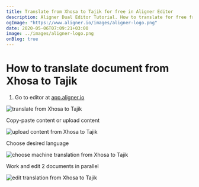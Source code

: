 ```yaml
---
title: Translate from Xhosa to Tajik for free in Aligner Editor
description: Aligner Dual Editor Tutorial. How to translate for free from Xhosa to Tajik. Aligner is multilingual document management platform. 
ogImage: "https://www.aligner.io/images/aligner-logo.png"
date: 2020-05-06T07:09:21+03:00
image: ../images/aligner-logo.png
onBlog: true
---
```


# How to translate document from Xhosa to Tajik

1. Go to editor at [app.aligner.io](https://app.aligner.io "Aligner App web page")

![translate from Xhosa to Tajik](../aligner-blank-editor.png "translate from Xhosa to Tajik")

Copy-paste content or upload content

![upload content from Xhosa to Tajik](../aligner-uploaded-document.png "upload content from Xhosa to Tajik")

Choose desired language

![choose machine translation from Xhosa to Tajik](../aligner-language-dropdown.png "choose machine translation from Xhosa to Tajik")

Work and edit 2 documents in parallel

![edit translation from Xhosa to Tajik](../aligner-double-sitded-editor.png "edit translation from Xhosa to Tajik")


